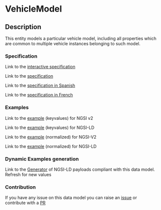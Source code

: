 # VehicleModel

## Description 

This entity models a particular vehicle model, including all properties which are common to multiple vehicle instances belonging to such model.
### Specification

Link to the [interactive specification](https://swagger.lab.fiware.org/?url=https://smart-data-models.github.io/dataModel.Transportation/VehicleModel/swagger.yaml)

Link to the [specification](https://smart-data-models.github.io/dataModel.Transportation/VehicleModel/doc/spec.md)

Link to the [specification in Spanish](https://smart-data-models.github.io/dataModel.Transportation/VehicleModel/doc/spec_ES.md)

Link to the [specification in French](https://smart-data-models.github.io/dataModel.Transportation/VehicleModel/doc/spec_FR.md)
### Examples

Link to the [example](https://smart-data-models.github.io/dataModel.Transportation/VehicleModel/examples/example.json) (keyvalues) for NGSI v2

Link to the [example](https://smart-data-models.github.io/dataModel.Transportation/VehicleModel/examples/example.jsonld) (keyvalues) for NGSI-LD

Link to the [example](https://smart-data-models.github.io/dataModel.Transportation/VehicleModel/examples/example-normalized.json) (normalized) for NGSI-V2

Link to the [example](https://smart-data-models.github.io/dataModel.Transportation/VehicleModel/examples/example-normalized.jsonld) (normalized) for NGSI-LD
### Dynamic Examples generation

Link to the [Generator](https://smartdatamodels.org/extra/ngsi-ld_generator_v0.91.php?schemaUrl=https://raw.githubusercontent.com/smart-data-models/dataModel.Transportation/master/VehicleModel/schema.json&email=info@smartdatamodels.org) of NGSI-LD payloads compliant with this data model. Refresh for new values
### Contribution

 If you have any issue on this data model you can raise an [issue](https://github.com/smart-data-models/dataModel.Transportation/issues)  or contribute with a [PR](https://github.com/smart-data-models/dataModel.Transportation/pulls)